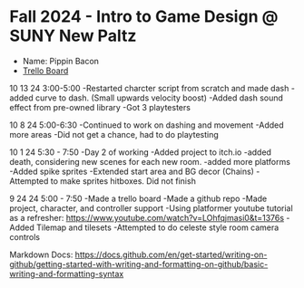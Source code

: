 # Fall 2024 - Intro to Game Design @ SUNY New Paltz
* Name: Pippin Bacon
* [Trello Board](https://trello.com/b/hRY7UBF9)


10 13 24
3:00-5:00
-Restarted charcter script from scratch and made dash
-added curve to dash. (Small upwards velocity boost)
-Added dash sound effect from pre-owned library
-Got 3 playtesters

10 8 24
5:00-6:30
-Continued to work on dashing and movement
-Added more areas
-Did not get a chance, had to do playtesting


10 1 24
5:30 - 7:50
-Day 2 of working
-Added project to itch.io
-added death, considering new scenes for each new room.
-added more platforms
-Added spike sprites
-Extended start area and BG decor (Chains)
-Attempted to make sprites hitboxes. Did not finish

9 24 24
5:00 - 7:50 
-Made a trello board
-Made a github repo
-Made project, character, and controller support
-Using  platformer youtube tutorial as a refresher: https://www.youtube.com/watch?v=LOhfqjmasi0&t=1376s
-Added Tilemap and tilesets
-Attempted to do celeste style room camera controls



Markdown Docs:
https://docs.github.com/en/get-started/writing-on-github/getting-started-with-writing-and-formatting-on-github/basic-writing-and-formatting-syntax

